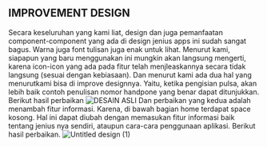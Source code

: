 ## IMPROVEMENT DESIGN 
Secara keseluruhan yang kami liat, design dan juga pemanfaatan component-component yang ada di design jenius apps ini sudah sangat bagus. Warna juga font tulisan juga enak untuk lihat. Menurut kami, siapapun yang baru menggunakan ini mungkin akan langsung mengerti, karena icon-icon yang ada pada fitur telah menjleaskannya secara tidak langsung (sesuai dengan kebiasaan). 
Dan menurut kami ada dua hal yang menurutkami bisa di improve designnya. Yaitu, ketika pengisian pulsa, akan lebih baik contoh penulisan nomor handpone yang benar dapat ditunjukkan. Berikut hasil perbaikan
![DESAIN ASLI](https://user-images.githubusercontent.com/55974755/94326005-91560880-ffcb-11ea-8898-76e00aad8dd0.png)
Dan perbaikan yang kedua adalah menambah fitur informasi. Karena, di bawah bagian home terdapat space kosong. Hal ini dapat diubah dengan memasukan fitur informasi baik tentang jenius nya sendiri, ataupun cara-cara penggunaan aplikasi. Berikut hasil perbaikan. 
![Untitled design (1)](https://user-images.githubusercontent.com/55974755/94326119-4c7ea180-ffcc-11ea-8490-ebf07704c440.png)


